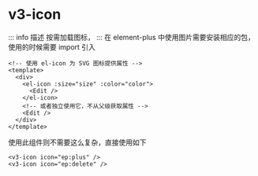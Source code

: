 # v3-icon

::: info 描述
按需加载图标，
:::
在 element-plus 中使用图片需要安装相应的包，使用的时候需要 import 引入

```vue
<!-- 使用 el-icon 为 SVG 图标提供属性 -->
<template>
  <div>
    <el-icon :size="size" :color="color">
      <Edit />
    </el-icon>
    <!-- 或者独立使用它，不从父级获取属性 -->
    <Edit />
  </div>
</template>
```

使用此组件则不需要这么复杂，直接使用如下

```vue
<v3-icon icon="ep:plus" />
<v3-icon icon="ep:delete" />
```

